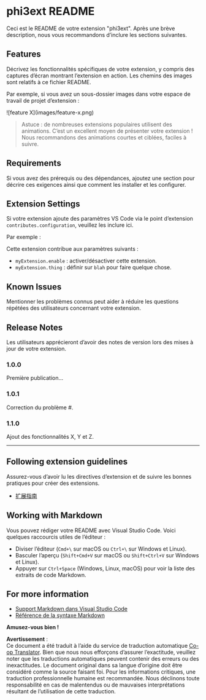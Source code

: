 <!--
CO_OP_TRANSLATOR_METADATA:
{
  "original_hash": "be0b2937160c486180ded27e4f14adeb",
  "translation_date": "2025-05-07T15:22:07+00:00",
  "source_file": "code/07.Lab/01/Apple/phi3ext/README.md",
  "language_code": "fr"
}
-->
# phi3ext README

Ceci est le README de votre extension "phi3ext". Après une brève description, nous vous recommandons d’inclure les sections suivantes.

## Features

Décrivez les fonctionnalités spécifiques de votre extension, y compris des captures d’écran montrant l’extension en action. Les chemins des images sont relatifs à ce fichier README.

Par exemple, si vous avez un sous-dossier images dans votre espace de travail de projet d’extension :

\!\[feature X\]\(images/feature-x.png\)

> Astuce : de nombreuses extensions populaires utilisent des animations. C’est un excellent moyen de présenter votre extension ! Nous recommandons des animations courtes et ciblées, faciles à suivre.

## Requirements

Si vous avez des prérequis ou des dépendances, ajoutez une section pour décrire ces exigences ainsi que comment les installer et les configurer.

## Extension Settings

Si votre extension ajoute des paramètres VS Code via le point d’extension `contributes.configuration`, veuillez les inclure ici.

Par exemple :

Cette extension contribue aux paramètres suivants :

* `myExtension.enable` : activer/désactiver cette extension.
* `myExtension.thing` : définir sur `blah` pour faire quelque chose.

## Known Issues

Mentionner les problèmes connus peut aider à réduire les questions répétées des utilisateurs concernant votre extension.

## Release Notes

Les utilisateurs apprécieront d’avoir des notes de version lors des mises à jour de votre extension.

### 1.0.0

Première publication...

### 1.0.1

Correction du problème #.

### 1.1.0

Ajout des fonctionnalités X, Y et Z.

---

## Following extension guidelines

Assurez-vous d’avoir lu les directives d’extension et de suivre les bonnes pratiques pour créer des extensions.

* [扩展指南](https://code.visualstudio.com/api/references/extension-guidelines?WT.mc_id=aiml-137032-kinfeylo)

## Working with Markdown

Vous pouvez rédiger votre README avec Visual Studio Code. Voici quelques raccourcis utiles de l’éditeur :

* Diviser l’éditeur (`Cmd+\` sur macOS ou `Ctrl+\` sur Windows et Linux).
* Basculer l’aperçu (`Shift+Cmd+V` sur macOS ou `Shift+Ctrl+V` sur Windows et Linux).
* Appuyer sur `Ctrl+Space` (Windows, Linux, macOS) pour voir la liste des extraits de code Markdown.

## For more information

* [Support Markdown dans Visual Studio Code](http://code.visualstudio.com/docs/languages/markdown?WT.mc_id=aiml-137032-kinfeylo)
* [Référence de la syntaxe Markdown](https://help.github.com/articles/markdown-basics/)

**Amusez-vous bien !**

**Avertissement** :  
Ce document a été traduit à l’aide du service de traduction automatique [Co-op Translator](https://github.com/Azure/co-op-translator). Bien que nous nous efforçons d’assurer l’exactitude, veuillez noter que les traductions automatiques peuvent contenir des erreurs ou des inexactitudes. Le document original dans sa langue d’origine doit être considéré comme la source faisant foi. Pour les informations critiques, une traduction professionnelle humaine est recommandée. Nous déclinons toute responsabilité en cas de malentendus ou de mauvaises interprétations résultant de l’utilisation de cette traduction.